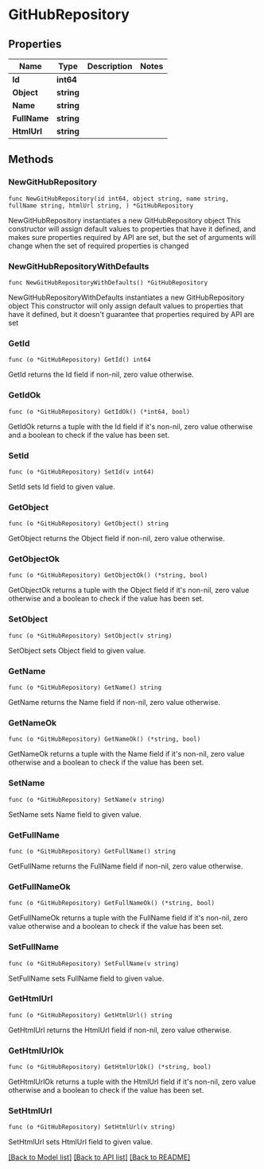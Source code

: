 # GitHubRepository

## Properties

Name | Type | Description | Notes
------------ | ------------- | ------------- | -------------
**Id** | **int64** |  | 
**Object** | **string** |  | 
**Name** | **string** |  | 
**FullName** | **string** |  | 
**HtmlUrl** | **string** |  | 

## Methods

### NewGitHubRepository

`func NewGitHubRepository(id int64, object string, name string, fullName string, htmlUrl string, ) *GitHubRepository`

NewGitHubRepository instantiates a new GitHubRepository object
This constructor will assign default values to properties that have it defined,
and makes sure properties required by API are set, but the set of arguments
will change when the set of required properties is changed

### NewGitHubRepositoryWithDefaults

`func NewGitHubRepositoryWithDefaults() *GitHubRepository`

NewGitHubRepositoryWithDefaults instantiates a new GitHubRepository object
This constructor will only assign default values to properties that have it defined,
but it doesn't guarantee that properties required by API are set

### GetId

`func (o *GitHubRepository) GetId() int64`

GetId returns the Id field if non-nil, zero value otherwise.

### GetIdOk

`func (o *GitHubRepository) GetIdOk() (*int64, bool)`

GetIdOk returns a tuple with the Id field if it's non-nil, zero value otherwise
and a boolean to check if the value has been set.

### SetId

`func (o *GitHubRepository) SetId(v int64)`

SetId sets Id field to given value.


### GetObject

`func (o *GitHubRepository) GetObject() string`

GetObject returns the Object field if non-nil, zero value otherwise.

### GetObjectOk

`func (o *GitHubRepository) GetObjectOk() (*string, bool)`

GetObjectOk returns a tuple with the Object field if it's non-nil, zero value otherwise
and a boolean to check if the value has been set.

### SetObject

`func (o *GitHubRepository) SetObject(v string)`

SetObject sets Object field to given value.


### GetName

`func (o *GitHubRepository) GetName() string`

GetName returns the Name field if non-nil, zero value otherwise.

### GetNameOk

`func (o *GitHubRepository) GetNameOk() (*string, bool)`

GetNameOk returns a tuple with the Name field if it's non-nil, zero value otherwise
and a boolean to check if the value has been set.

### SetName

`func (o *GitHubRepository) SetName(v string)`

SetName sets Name field to given value.


### GetFullName

`func (o *GitHubRepository) GetFullName() string`

GetFullName returns the FullName field if non-nil, zero value otherwise.

### GetFullNameOk

`func (o *GitHubRepository) GetFullNameOk() (*string, bool)`

GetFullNameOk returns a tuple with the FullName field if it's non-nil, zero value otherwise
and a boolean to check if the value has been set.

### SetFullName

`func (o *GitHubRepository) SetFullName(v string)`

SetFullName sets FullName field to given value.


### GetHtmlUrl

`func (o *GitHubRepository) GetHtmlUrl() string`

GetHtmlUrl returns the HtmlUrl field if non-nil, zero value otherwise.

### GetHtmlUrlOk

`func (o *GitHubRepository) GetHtmlUrlOk() (*string, bool)`

GetHtmlUrlOk returns a tuple with the HtmlUrl field if it's non-nil, zero value otherwise
and a boolean to check if the value has been set.

### SetHtmlUrl

`func (o *GitHubRepository) SetHtmlUrl(v string)`

SetHtmlUrl sets HtmlUrl field to given value.



[[Back to Model list]](../README.md#documentation-for-models) [[Back to API list]](../README.md#documentation-for-api-endpoints) [[Back to README]](../README.md)


